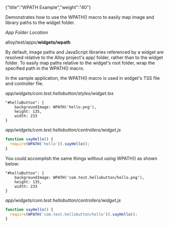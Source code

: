 {"title":"WPATH Example","weight":"40"}

Demonstrates how to use the WPATH() macro to easily map image and library paths to the widget folder.

*App Folder Location*

alloy/test/apps/**widgets/wpath**

By default, image paths and JavaScript libraries referenced by a widget are resolved relative to the Alloy project's app/ folder, rather than to the widget folder. To easily map paths relative to the widget's root folder, wrap the specified path in the WPATH() macro.

In the sample application, the WPATH() macro is used in widget's TSS file and controller file.

*app/widgets/com.test.hellobutton/styles/widget.tss*

```
"#helloButton": {
    backgroundImage: WPATH('hello.png'),
    height: 135,
    width: 233
}
```

*app/widgets/com.test.hellobutton/controllers/widget.js*

```javascript
function sayHello() {
  require(WPATH('hello')).sayHello();
}
```

You could accomplish the same things without using WPATH() as shown below:

```
"#helloButton": {
    backgroundImage: WPATH('com.test.hellobutton/hello.png'),
    height: 135,
    width: 233
}
```

*app/widgets/com.test.hellobutton/controllers/widget.js*

```javascript
function sayHello() {
  require(WPATH('com.test.hellobutton/hello')).sayHello();
}
```
